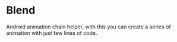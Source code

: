 # Blend
Android animation chain helper, with this you can create a series of animation with just few lines of code.
